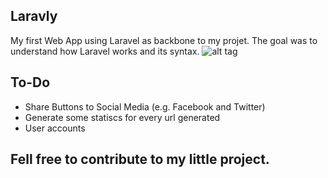 ## Laravly
My first Web App using Laravel as backbone to my projet. The goal was to understand how Laravel works and its syntax.
![alt tag](https://raw.github.com/sa7bi/Laravly/master/laravly.png)

## To-Do
* Share Buttons to Social Media (e.g. Facebook and Twitter)
* Generate some statiscs for every url generated 
* User accounts

## Fell free to contribute to my little project.
